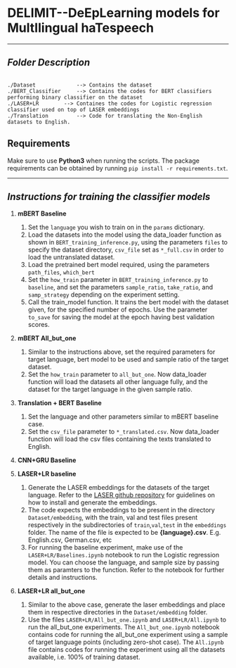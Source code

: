 # DELIMIT--DeEpLearning models for MultIlingual haTespeech

------------------------------------------
***Folder Description***
------------------------------------------
~~~

./Dataset             --> Contains the dataset
./BERT_Classifier     --> Contains the codes for BERT classifiers performing binary classifier on the dataset
./LASER+LR 	      --> Containes the codes for Logistic regression classifier used on top of LASER embeddings
./Translation         --> Code for translating the Non-English datasets to English.

~~~

## Requirements 

Make sure to use **Python3** when running the scripts. The package requirements can be obtained by running `pip install -r requirements.txt`.


------------------------------------------
***Instructions for training the classifier models***
------------------------------------------

1. **mBERT Baseline**
	1. Set the `language` you wish to train on in the `params` dictionary. 
	2. Load the datasets into the model using the data_loader function as shown in `BERT_training_inference.py`, using the parameters `files` to specify the dataset directory, `csv_file` set as `*_full.csv` in order to load the untranslated dataset.
	3. Load the pretrained bert model required, using the parameters `path_files`, `which_bert`
	4. Set the `how_train` parameter in `BERT_training_inference.py` to `baseline`, and set the parameters `sample_ratio`, `take_ratio`, and `samp_strategy` depending on the experiment setting. 
	5. Call the train_model function. It trains the bert model with the dataset given, for the specified number of epochs. Use the parameter `to_save` for saving the model at the epoch having best validation scores.

2. **mBERT All_but_one**
	1. Similar to the instructions above, set the required parameters for target language, bert model to be used and sample ratio of the target dataset.
	2. Set the `how_train` parameter to `all_but_one`. Now data_loader function will load the datasets all other language fully, and the dataset for the target language in the given sample ratio. 

3. **Translation + BERT Baseline**
	1. Set the language and other parameters similar to mBERT baseline case. 
	2. Set the `csv_file` parameter to `*_translated.csv`. Now data_loader function will load the csv files containing the texts translated to English.

4. **CNN+GRU Baseline**

5. **LASER+LR baseline**
	1. Generate the LASER embeddings for the datasets of the target language. Refer to the [LASER github repository](https://github.com/facebookresearch/LASER) for guidelines on how to install and generate the embeddings.
	2. The code expects the embeddings to be present in the directory `Dataset/embedding`, with the train, val and test files present respectively in the subdirectories of `train`,`val`,`test` in the `embeddings` folder. The name of the file is expected to be **{language}.csv**. E.g. English.csv, German.csv, etc
	3. For running the baseline experiment, make use of the `LASER+LR/Baselines.ipynb` notebook to run the Logistic regression model. You can choose the language, and sample size by passing them as paramters to the function. Refer to the notebook for further details and instructions. 
6. **LASER+LR all_but_one**
	1. Similar to the above case, generate the laser embeddings and place them in respective directories in the `Dataset/embedding` folder. 
	2. Use the files `LASER+LR/All_but_one.ipynb` and `LASER+LR/All.ipynb` to run the all_but_one experiments. The `All_but_one.ipynb` notebook contains code for running the all_but_one experiment using a sample of target language points (including zero-shot case). The `All.ipynb` file contains codes for running the experiment using all the datasets available, i.e. 100% of training dataset. 
